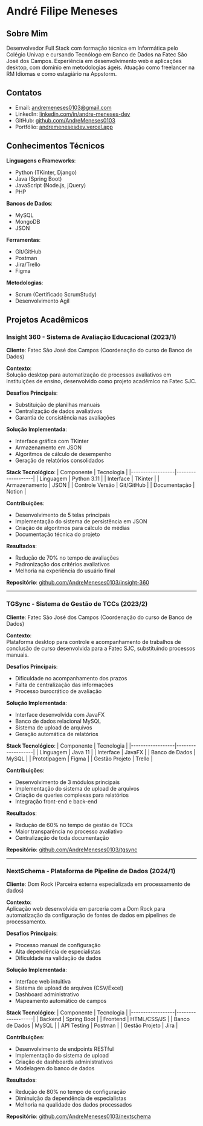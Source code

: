 # André Filipe Meneses

## Sobre Mim
Desenvolvedor Full Stack com formação técnica em Informática pelo Colégio Univap e cursando Tecnólogo em Banco de Dados na Fatec São José dos Campos. Experiência em desenvolvimento web e aplicações desktop, com domínio em metodologias ágeis. Atuação como freelancer na RM Idiomas e como estagiário na Appstorm.

## Contatos
- Email: andremeneses0103@gmail.com  
- LinkedIn: [linkedin.com/in/andre-meneses-dev](https://www.linkedin.com/in/andre-meneses-dev)  
- GitHub: [github.com/AndreMeneses0103](https://github.com/AndreMeneses0103)  
- Portfólio: [andremenesesdev.vercel.app](https://andremenesesdev.vercel.app/)  

## Conhecimentos Técnicos
**Linguagens e Frameworks**:
- Python (TKinter, Django)
- Java (Spring Boot)
- JavaScript (Node.js, jQuery)
- PHP

**Bancos de Dados**:
- MySQL
- MongoDB
- JSON

**Ferramentas**:
- Git/GitHub
- Postman
- Jira/Trello
- Figma

**Metodologias**:
- Scrum (Certificado ScrumStudy)
- Desenvolvimento Ágil

## Projetos Acadêmicos

### Insight 360 - Sistema de Avaliação Educacional (2023/1)

**Cliente**: Fatec São José dos Campos (Coordenação do curso de Banco de Dados)

**Contexto**:  
Solução desktop para automatização de processos avaliativos em instituições de ensino, desenvolvido como projeto acadêmico na Fatec SJC.

**Desafios Principais**:
- Substituição de planilhas manuais
- Centralização de dados avaliativos
- Garantia de consistência nas avaliações

**Solução Implementada**:
- Interface gráfica com TKinter
- Armazenamento em JSON
- Algoritmos de cálculo de desempenho
- Geração de relatórios consolidados

**Stack Tecnológico**:
| Componente       | Tecnologia        |
|------------------|-------------------|
| Linguagem        | Python 3.11       |
| Interface        | TKinter           |
| Armazenamento    | JSON              |
| Controle Versão  | Git/GitHub        |
| Documentação     | Notion            |

**Contribuições**:
- Desenvolvimento de 5 telas principais
- Implementação do sistema de persistência em JSON
- Criação de algoritmos para cálculo de médias
- Documentação técnica do projeto

**Resultados**:
- Redução de 70% no tempo de avaliações
- Padronização dos critérios avaliativos
- Melhoria na experiência do usuário final

**Repositório**: [github.com/AndreMeneses0103/insight-360](https://github.com/AndreMeneses0103/insight-360)

---

### TGSync - Sistema de Gestão de TCCs (2023/2)

**Cliente**: Fatec São José dos Campos (Coordenação do curso de Banco de Dados)

**Contexto**:  
Plataforma desktop para controle e acompanhamento de trabalhos de conclusão de curso desenvolvida para a Fatec SJC, substituindo processos manuais.

**Desafios Principais**:
- Dificuldade no acompanhamento dos prazos
- Falta de centralização das informações
- Processo burocrático de avaliação

**Solução Implementada**:
- Interface desenvolvida com JavaFX
- Banco de dados relacional MySQL
- Sistema de upload de arquivos
- Geração automática de relatórios

**Stack Tecnológico**:
| Componente       | Tecnologia        |
|------------------|-------------------|
| Linguagem        | Java 11           |
| Interface        | JavaFX            |
| Banco de Dados   | MySQL             |
| Prototipagem     | Figma             |
| Gestão Projeto   | Trello            |

**Contribuições**:
- Desenvolvimento de 3 módulos principais
- Implementação do sistema de upload de arquivos
- Criação de queries complexas para relatórios
- Integração front-end e back-end

**Resultados**:
- Redução de 60% no tempo de gestão de TCCs
- Maior transparência no processo avaliativo
- Centralização de toda documentação

**Repositório**: [github.com/AndreMeneses0103/tgsync](https://github.com/AndreMeneses0103/tgsync)

---

### NextSchema - Plataforma de Pipeline de Dados (2024/1)

**Cliente**: Dom Rock (Parceira externa especializada em processamento de dados)

**Contexto**:  
Aplicação web desenvolvida em parceria com a Dom Rock para automatização da configuração de fontes de dados em pipelines de processamento.

**Desafios Principais**:
- Processo manual de configuração
- Alta dependência de especialistas
- Dificuldade na validação de dados

**Solução Implementada**:
- Interface web intuitiva
- Sistema de upload de arquivos (CSV/Excel)
- Dashboard administrativo
- Mapeamento automático de campos

**Stack Tecnológico**:
| Componente       | Tecnologia        |
|------------------|-------------------|
| Backend          | Spring Boot       |
| Frontend         | HTML/CSS/JS       |
| Banco de Dados   | MySQL             |
| API Testing      | Postman           |
| Gestão Projeto   | Jira              |

**Contribuições**:
- Desenvolvimento de endpoints RESTful
- Implementação do sistema de upload
- Criação de dashboards administrativos
- Modelagem do banco de dados

**Resultados**:
- Redução de 80% no tempo de configuração
- Diminuição da dependência de especialistas
- Melhoria na qualidade dos dados processados

**Repositório**: [github.com/AndreMeneses0103/nextschema](https://github.com/AndreMeneses0103/nextschema)
